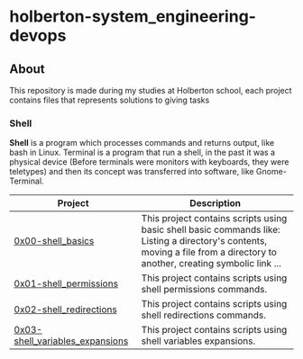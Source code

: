 # holberton-system_engineering-devops

## About

This repository is made during my studies at Holberton school, each project contains files that represents solutions to giving tasks

### Shell

**Shell** is a program which processes commands and returns output, like bash in Linux. Terminal is a program that run a shell, in the past it was a physical device (Before terminals were monitors with keyboards, they were teletypes) and then its concept was transferred into software, like Gnome-Terminal.

**Project** | **Description**
--- | ---
[0x00-shell_basics](https://github.com/Jenni-Foued/holberton-system_engineering-devops/tree/master/0x00-shell_basics) | This project contains scripts using basic shell basic commands like: Listing a directory's contents, moving a file from a directory to another, creating symbolic link ...
[0x01-shell_permissions](https://github.com/Jenni-Foued/holberton-system_engineering-devops/tree/master/0x01-shell_permissions) | This project contains scripts using shell permissions commands.
[0x02-shell_redirections](https://github.com/Jenni-Foued/holberton-system_engineering-devops/tree/master/0x02-shell_redirections) | This project contains scripts using shell redirections commands.
[0x03-shell_variables_expansions](https://github.com/Jenni-Foued/holberton-system_engineering-devops/tree/master/0x03-shell_variables_expansions) | This project contains scripts using shell variables expansions.
